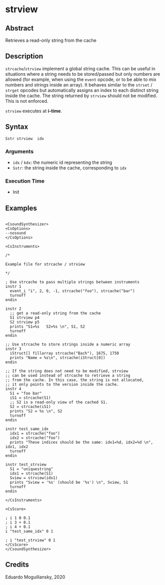 # strview

## Abstract

Retrieves a read-only string from the cache


## Description

`strcache`/`strview` implement a global string cache. This can be useful in
situations where a string needs to be stored/passed but only numbers are allowed
(for example, when using the `event` opcode, or to be able to mix numbers and
strings inside an array). It behaves similar to the `strset` / `strget` opcodes
but automatically assigns an index to each distinct string inside the cache. The
string returned by `strview` should not be modified. This is not enforced.


`strview` executes at **i-time**.


## Syntax

    Sstr strview  idx

### Arguments

* `idx` / `kdx`: the numeric id representing the string
* `Sstr`: the string inside the cache, corresponding to `idx`

### Execution Time

* Init


## Examples

```csound 

<CsoundSynthesizer>
<CsOptions>
--nosound
</CsOptions>

<CsInstruments>

/*

Example file for strcache / strview

*/

; Use strcache to pass multiple strings between instruments
instr 1
  event_i "i", 2, 0, -1, strcache("foo"), strcache("bar")
  turnoff
endin

instr 2
  ;; get a read-only string from the cache
  S1 strview p4
  S2 strview p5
  prints "S1=%s   S2=%s \n", S1, S2
  turnoff
endin

;; Use strcache to store strings inside a numeric array
instr 3
  iStruct[] fillarray strcache("Bach"), 1675, 1750
  prints "Name = %s\n", strcache(iStruct[0])
endin

;; If the string does not need to be modified, strview
;; can be used instead of strcache to retrieve a string
;; from the cache. In this case, the string is not allocated,
;; it only points to the version inside the cache. 
instr 4
  S1 = "foo bar"
  iS1 = strcache(S1)
  ;; S2 is a read-only view of the cached S1.
  S2 = strcache(iS1)
  prints "S2 = %s \n", S2
  turnoff
endin
  
instr test_same_idx
  idx1 = strcache("foo")
  idx2 = strcache("foo")
  prints "These indices should be the same: idx1=%d, idx2=%d \n", idx1, idx2
  turnoff
endin

instr test_strview
  S1 = "uniquestring"
  idx1 = strcache(S1)
  Sview = strview(idx1)
  prints "Sview = '%s' (should be '%s') \n", Sview, S1
  turnoff
endin

</CsInstruments>

<CsScore>

; i 1 0 0.1
; i 3 + 0.1
; i 4 + 0.1
i "test_same_idx" 0 1

; i "test_strview" 0 1
</CsScore>
</CsoundSynthesizer>

```


## Credits

Eduardo Moguillansky, 2020
